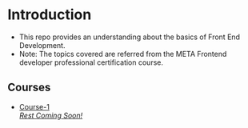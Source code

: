 <h1>Introduction</h1> 
<ul>
  <li>This repo provides an understanding about the basics of Front End Development.</li> 
  <li>Note: The topics covered are referred from the META Frontend developer professional certification course.</li> 
</ul>
<div id="courselist">
  <h2>Courses</h2> 
  <ul>
    <li><a href="https://github.com/herkura/FrontEndDocs/tree/topic-1/Course-1">Course-1</li>
    <em>Rest Coming Soon!</em>
  </ul>
</div>

